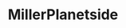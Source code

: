 ---
title: MillerPlanetside
crosslinks:
- Planetside
- MillerCasualSide
- Briggs
- ps2ragetells
- MillerPrivateside
- copypasta
- frenchside
- EmeraldPS2
- Planetmens
- Connery
- Serendipity
- csgo
- titanfall
- KeepersOfTheVoid
- PlanetsideBattles
- starcitizen
- FourthFactioner
- PSBOvO
- ShitPlanetsideSays
- '2013'
---